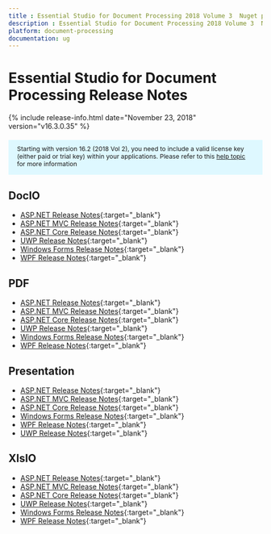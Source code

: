 ```yaml
---
title : Essential Studio for Document Processing 2018 Volume 3  Nuget package Release Notes
description : Essential Studio for Document Processing 2018 Volume 3  Nuget package Release Notes
platform: document-processing
documentation: ug
---
```


# Essential Studio for Document Processing  Release Notes

{% include release-info.html date="November 23, 2018"  version="v16.3.0.35" %} 

<style>
    #license {
        font-size: .88em !important;
        margin-top: 1.5em;
        margin-bottom: 1.5em;
        background-color: #def8ff;
        padding: 10px 17px 14px;
    }
</style>

<div id="license">
    Starting with version 16.2 (2018 Vol 2), you need to include a valid license key (either paid or trial key) within your applications.
    Please refer to this <a href="/common/essential-studio/licensing/license-key">help topic</a> for more information
</div> 

## DocIO

* [ASP.NET Release Notes](/aspnet/release-notes/v16.3.0.35#docio){:target="_blank"}
* [ASP.NET MVC Release Notes](/aspnetmvc/release-notes/v16.3.0.35#docio){:target="_blank"}
* [ASP.NET Core Release Notes](/aspnet-core/release-notes/v16.3.0.35#docio){:target="_blank"}
* [UWP Release Notes](/uwp/release-notes/v16.3.0.35#docio){:target="_blank"}
* [Windows Forms Release Notes](/windowsforms/release-notes/v16.3.0.35#docio){:target="_blank"}
* [WPF Release Notes](/wpf/release-notes/v16.3.0.35#docio){:target="_blank"}


## PDF

* [ASP.NET Release Notes](/aspnet/release-notes/v16.3.0.35#pdf){:target="_blank"}
* [ASP.NET MVC Release Notes](/aspnetmvc/release-notes/v16.3.0.35#pdf){:target="_blank"}
* [ASP.NET Core Release Notes](/aspnet-core/release-notes/v16.3.0.35#pdf){:target="_blank"}
* [UWP Release Notes](/uwp/release-notes/v16.3.0.35#pdf){:target="_blank"}
* [Windows Forms Release Notes](/windowsforms/release-notes/v16.3.0.35#pdf){:target="_blank"}
* [WPF Release Notes](/wpf/release-notes/v16.3.0.35#pdf){:target="_blank"}


## Presentation

* [ASP.NET Release Notes](/aspnet/release-notes/v16.3.0.35#presentation){:target="_blank"}
* [ASP.NET MVC Release Notes](/aspnetmvc/release-notes/v16.3.0.35#presentation){:target="_blank"}
* [ASP.NET Core Release Notes](/aspnet-core/release-notes/v16.3.0.35#presentation){:target="_blank"}
* [Windows Forms Release Notes](/windowsforms/release-notes/v16.3.0.35#presentation){:target="_blank"}
* [WPF Release Notes](/wpf/release-notes/v16.3.0.35#presentation){:target="_blank"}
* [UWP Release Notes](/uwp/release-notes/v16.3.0.35#presentation){:target="_blank"}


## XlsIO

* [ASP.NET Release Notes](/aspnet/release-notes/v16.3.0.35#xlsio){:target="_blank"}
* [ASP.NET MVC Release Notes](/aspnetmvc/release-notes/v16.3.0.35#xlsio){:target="_blank"}
* [ASP.NET Core Release Notes](/aspnet-core/release-notes/v16.3.0.35#xlsio){:target="_blank"}
* [UWP Release Notes](/uwp/release-notes/v16.3.0.35#xlsio){:target="_blank"}
* [Windows Forms Release Notes](/windowsforms/release-notes/v16.3.0.35#xlsio){:target="_blank"}
* [WPF Release Notes](/wpf/release-notes/v16.3.0.35#xlsio){:target="_blank"}